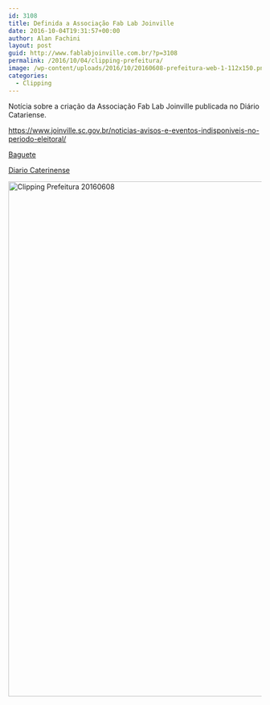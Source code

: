 ```yaml
---
id: 3108
title: Definida a Associação Fab Lab Joinville
date: 2016-10-04T19:31:57+00:00
author: Alan Fachini
layout: post
guid: http://www.fablabjoinville.com.br/?p=3108
permalink: /2016/10/04/clipping-prefeitura/
image: /wp-content/uploads/2016/10/20160608-prefeitura-web-1-112x150.png
categories:
  - Clipping
---
```

Notícia sobre a criação da Associação Fab Lab Joinville publicada no Diário Catariense.

<!--more-->

https://www.joinville.sc.gov.br/noticias-avisos-e-eventos-indisponiveis-no-periodo-eleitoral/

[Baguete](http://www.baguete.com.br/noticias/08/06/2016/joinville-tera-fab-lab)

[Diario Caterinense](http://dc.clicrbs.com.br/sc/colunistas/estela-benetti/noticia/2016/06/fab-lab-de-joinville-avanca-5987534.html)

<img class="alignnone wp-image-3099 size-large" src="http://www.fablabjoinville.com.br/wp-content/uploads/2016/10/20160608-prefeitura-web-1-766x1024.png" alt="Clipping Prefeitura 20160608" width="766" height="1024" srcset="http://www.fablabjoinville.com.br/wp-content/uploads/2016/10/20160608-prefeitura-web-1-766x1024.png 766w, http://www.fablabjoinville.com.br/wp-content/uploads/2016/10/20160608-prefeitura-web-1-224x300.png 224w, http://www.fablabjoinville.com.br/wp-content/uploads/2016/10/20160608-prefeitura-web-1-768x1027.png 768w, http://www.fablabjoinville.com.br/wp-content/uploads/2016/10/20160608-prefeitura-web-1-112x150.png 112w" sizes="(max-width: 766px) 100vw, 766px" />